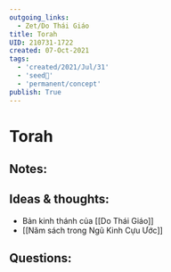 ```yaml
---
outgoing_links:
  - Zet/Do Thái Giáo
title: Torah
UID: 210731-1722
created: 07-Oct-2021
tags:
  - 'created/2021/Jul/31'
  - 'seed🥜'
  - 'permanent/concept'
publish: True
---
```

# Torah

## Notes:


## Ideas & thoughts:
-  Bản kinh thánh của [[Do Thái Giáo]]
- [[Năm sách trong Ngũ Kinh Cựu Ước]]

## Questions:
